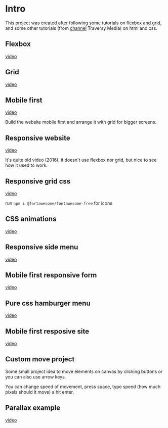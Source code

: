# Intro

This project was created after following some tutorials on flexbox and grid, and some other tutorials (from [channel](https://www.youtube.com/channel/UC29ju8bIPH5as8OGnQzwJyA?igno=re) Traversy Media) on html and css.

## Flexbox

[video](https://www.youtube.com/watch?v=JJSoEo8JSnc)

## Grid

[video](https://www.youtube.com/watch?v=jV8B24rSN5o)

## Mobile first

[video](https://www.youtube.com/watch?v=M3qBpPw77qo)

Build the website mobile first and arrange it with grid for bigger screens.

## Responsive website

[video](https://www.youtube.com/watch?v=Wm6CUkswsNw)

It's quite old video (2016), it doesn't use flexbox nor grid, but nice to see how it used to work.

## Responsive grid css

[video](https://www.youtube.com/watch?v=moBhzSC455o)

run ```npm i @fortawesome/fontawesome-free``` for icons

## CSS animations

[video](https://www.youtube.com/watch?v=zHUpx90NerM)

## Responsive side menu

[video](https://www.youtube.com/watch?v=wpGNFGqNfdU)

## Mobile first responsive form

[video](https://www.youtube.com/watch?v=Sb5qOa3R4hY)

## Pure css hamburger menu

[video](https://www.youtube.com/watch?v=DZg6UfS5zYg)

## Mobile first resposive site

[video](https://www.youtube.com/watch?v=XsEnj-1hG2o&disableadblock=1)

## Custom move project

Some small project idea to move elements on canvas by clicking buttons or you can also use arrow keys.

You can change speed of movement, press space, type speed (how much pixels should it move) a hit enter.

## Parallax example

[video](https://www.youtube.com/watch?v=JttTcnidSdQ)
